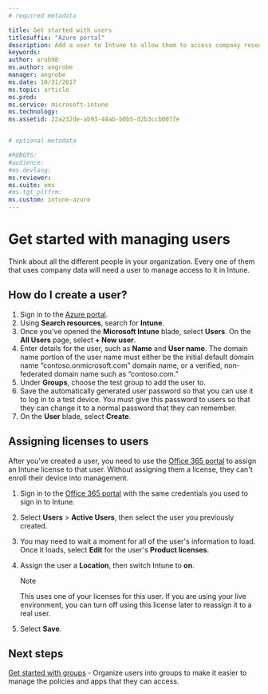 ```yaml
---
# required metadata

title: Get started with users
titlesuffix: "Azure portal"
description: Add a user to Intune to allow them to access company resources on mobile devices.
keywords:
author: arob98
ms.author: angrobe
manager: angrobe
ms.date: 10/31/2017
ms.topic: article
ms.prod:
ms.service: microsoft-intune
ms.technology:
ms.assetid: 22a232de-ab93-44ab-b0b5-d2b3ccb007fe


# optional metadata

#ROBOTS:
#audience:
#ms.devlang:
ms.reviewer:
ms.suite: ems
#ms.tgt_pltfrm:
ms.custom: intune-azure
---
```


# Get started with managing users

Think about all the different people in your organization. Every one of them that uses company data will need a user to manage access to it in Intune.

## How do I create a user?

1. Sign in to the [Azure portal](https://portal.azure.com).
2. Using **Search resources**, search for **Intune**.
3. Once you've opened the **Microsoft Intune** blade, select **Users**. On the **All Users** page, select **+ New user**.
4. Enter details for the user, such as **Name** and **User name**. The domain name portion of the user name must either be the initial default domain name “contoso.onmicrosoft.com” domain name, or a verified, non-federated domain name such as “contoso.com.”
5. Under **Groups**, choose the test group to add the user to.
6. Save the automatically generated user password so that you can use it to log in to a test device. You must give this password to users so that they can change it to a normal password that they can remember.
7. On the **User** blade, select **Create**.

## Assigning licenses to users

After you've created a user, you need to use the [Office 365 portal](http://go.microsoft.com/fwlink/p/?LinkId=698854) to assign an Intune license to that user. Without assigning them a license, they can't enroll their device into management.

1. Sign in to the [Office 365 portal](http://go.microsoft.com/fwlink/p/?LinkId=698854) with the same credentials you used to sign in to Intune.
2. Select **Users** > **Active Users**, then select the user you previously created.
3. You may need to wait a moment for all of the user's information to load. Once it loads, select **Edit** for the user's **Product licenses**.
4. Assign the user a **Location**, then switch Intune to **on**.

   > [!NOTE]
   > This uses one of your licenses for this user. If you are using your live environment, you can turn off using this license later to reassign it to a real user.

5. Select **Save**.

## Next steps

[Get started with groups](get-started-groups.md) - Organize users into groups to make it easier to manage the policies and apps that they can access.
